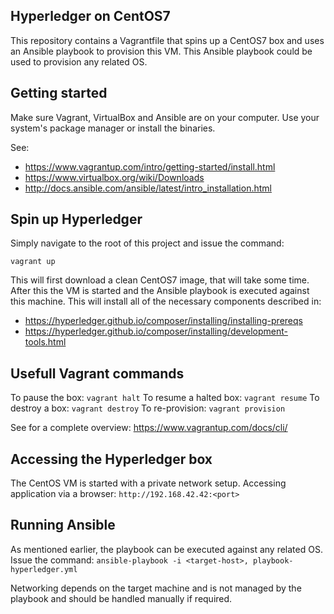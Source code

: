 ## Hyperledger on CentOS7

This repository contains a Vagrantfile that spins up a CentOS7 box and uses an Ansible playbook to provision this VM. This Ansible playbook could be used to provision any related OS.

## Getting started

Make sure Vagrant, VirtualBox and Ansible are on your computer. Use your system's package manager or install the binaries.

See:
  * https://www.vagrantup.com/intro/getting-started/install.html
  * https://www.virtualbox.org/wiki/Downloads
  * http://docs.ansible.com/ansible/latest/intro_installation.html

## Spin up Hyperledger

Simply navigate to the root of this project and issue the command:

`vagrant up`

This will first download a clean CentOS7 image, that will take some time. After this the VM is started and the Ansible playbook is executed against this machine. This will install all of the necessary components described in:

  * https://hyperledger.github.io/composer/installing/installing-prereqs
  * https://hyperledger.github.io/composer/installing/development-tools.html

## Usefull Vagrant commands

To pause the box: `vagrant halt`
To resume a halted box: `vagrant resume`
To destroy a box: `vagrant destroy`
To re-provision: `vagrant provision`

See for a complete overview: https://www.vagrantup.com/docs/cli/

## Accessing the Hyperledger box

The CentOS VM is started with a private network setup. Accessing application via a browser: `http://192.168.42.42:<port>`

## Running Ansible

As mentioned earlier, the playbook can be executed against any related OS. Issue the command: `ansible-playbook -i <target-host>, playbook-hyperledger.yml`

Networking depends on the target machine and is not managed by the playbook and should be handled manually if required.

